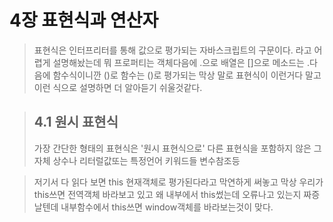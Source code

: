 # 4장 표현식과 연산자

>표현식은 인터프리터를 통해 값으로 평가되는 자바스크립트의 구문이다. 라고 어렵게 설명해놨는데 뭐 프로퍼티는 객체다음에 .으로 배열은 []으로 메소드는 .다음에 함수식이니깐 ()로 함수는 ()로 평가되는 막상 말로 표현식이 이런거다 말고 이런 식으로 설명하면 더 알아듣기 쉬울것같다.

> ## 4.1 원시 표현식
>가장 간단한 형태의 표현식은 '원시 표현식으로' 다른 표현식을 포함하지 않은 그 자체 상수나 리터럴값또는 특정언어 키워드들 변수참조등

>저기서 다 읽다 보면 this 현재객체로 평가된다라고 막연하게 써놓고 막상 우리가 this쓰면 전역객체 바라보고 있고 왜 내부에서 this썼는데 오류나고 있는지 짜증날텐데 내부함수에서 this쓰면 window객체를 바라보는것이 맞다.
